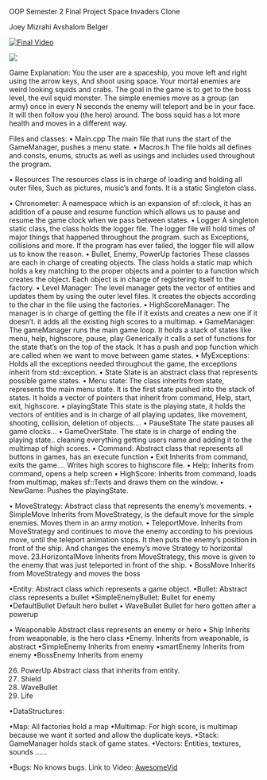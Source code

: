 OOP Semester 2 Final Project 
Space Invaders Clone

Joey Mizrahi 
Avshalom Belger 

[![Final Video](OOP2_Project_Space_Invaders/Sprites/final.gif)](https://www.youtube.com/watch?v=SLQuXSj7Ak8)


[![](http://img.youtube.com/vi/zQyBtQYChKc/0.jpg)](http://www.youtube.com/watch?v=zQyBtQYChKc "my video")

Game Explanation:
You the user are a spaceship, you move left and right using the arrow keys,
And shoot using space. Your mortal enemies are weird looking squids and crabs.
The goal in the game is to get to the boss level, the evil squid monster.
The simple enemies move as a group (an army) once in every N seconds the enemy will teleport and be in your face. It will then follow you (the hero) around.
The boss squid has a lot more health and moves in a different way.

Files and classes:
• Main.cpp 
  The main file that runs the start of the GameManager, pushes a menu state.
• Macros.h 
  The file holds all defines and consts, enums, structs as well as usings and includes used throughout the program.

• Resources
 The resources class is in charge of loading and holding all outer files, 
 Such as pictures, music’s and fonts.
 It is a static Singleton class.

• Chronometer:
  A namespace which is an expansion of sf::clock, it has an addition of a pause and resume function which allows us to pause and resume the game clock when we 	                   pass between states.
• Logger
  A singleton static class, the class holds the logger file. The logger file will hold times of major things that happened throughout the program. such as Exceptions, collisions   and more.
If the program has ever failed, the logger file will allow us to know the reason.
•	Bullet, Enemy, PowerUp factories
These classes are each in charge of creating objects.
The class holds a static map which holds a key matching to the proper objects and a pointer to a function which creates the object. Each object is in charge of registering itself to the factory.
	•	Level Manager:
The level manager gets the vector of entities and updates them by using the outer level files. It creates the objects according to the char in the file using the factories.
	•	HighScoreManager:
The manager is in charge of getting the file if it exists and creates a new one if it doesn’t. it adds all the existing high scores to a multimap.
	•	GameManager:
The gameManager runs the main game loop.
It holds a stack of states like menu, help, highscore, pause, play 
Generically it calls a set of functions for the state that’s on the top of the stack.
It has a push and pop function which are called when we want to move between game states.
	•	MyExceptions:
Holds all the exceptions needed throughout the game, the exceptions inherit from std::exception.
	•	State
State is an abstract class that represents possible game states.
	•	Menu state:
The class inherits from state, represents the main menu state.
It is the first state pushed into the stack of states.
It holds a vector of pointers that inherit from command,
Help, start, exit, highscore.
	•	playingState
This state is the playing state, it holds the vectors of entities and is in charge of all playing updates, like movement, shooting, collision, deletion of objects….
	•	PauseState
The state pauses all game clocks…
	•	GameOverState.
The state is in charge of ending the playing state.. cleaning everything getting users name and adding it to the multimap of high scores.
	•	Command:
Abstract class that represents all buttons in games, has an execute function
	•	Exit
Inherits from command, exits the game…. Writes high scores to highscore file.
	•	Help:
Inherits from command, opens a help screen
	•	HighScore:
Inherits from command, loads from multimap, makes sf::Texts and draws them on the window.
	•	NewGame:
Pushes the playingState.

•	MoveStrategy:
Abstract class that represents the enemy’s movements.
	•	SimpleMove
Inherits from MoveStrategy, is the default move for the simple enemies.
Moves them in an army motion.
•	TeleportMove.
Inherits from MoveStrategy and continues to move the enemy according to his previous move, until the teleport animation stops. It then puts the enemy’s position in front of the ship. And changes the enemy’s move Strategy to horizontal move.
	23.HorizontalMove
     Inherits from MoveStrategy, this move is given to the enemy that was just 
     teleported in front of the ship.
•	BossMove
Inherits from MoveStrategy and moves the boss

•Entity:
Abstract class which represents a game object.
•Bullet:
Abstract class represents a bullet
•SimpleEnemyBullet:
Bullet for enemy
•DefaultBullet
Default hero bullet
•	WaveBullet
Bullet for hero gotten after a powerup

•	Weaponable
Abstract class represents an enemy or hero
•	Ship
Inherits from weaponable, is the hero class
•Enemy.
Inherits from weaponable, is abstract
•SimpleEnemy
Inherits from enemy
•smartEnemy
Inherits from enemy
•BossEnemy
Inherits from enemy
	
26. PowerUp
       Abstract class that inherits from entity.
27. Shield
28. WaveBullet
29. Life


•DataStructures:

•Map:
All factories hold a map
•Multimap:
For high score, is multimap because we want it sorted and allow the duplicate keys.
•Stack:
GameManager holds stack of game states.
•Vectors:
Entities, textures, sounds …… 

•Bugs:
No knows bugs.
Link to Video: [AwesomeVid](https://www.youtube.com/watch?v=SLQuXSj7Ak8)


	
